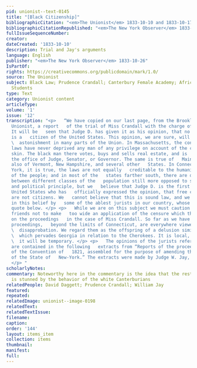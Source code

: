 ```yaml
---
pid: unionist--text-0145
title: "[Black Citizenship]"
bibliographicCitation: "<em>The Unionist</em> 1833-10-10 and 1833-10-17"
bibliographicCitationRepublished: "<em>The New York Observer</em> 1833-10-26"
fullIssueSequenceNumber: 
creator: 
dateCreated: '1833-10-10'
description: Trial and Jay's arguments
language: English
publisher: "<em>The New York Observer</em> 1833-10-26"
IsPartOf: 
rights: https://creativecommons.org/publicdomain/mark/1.0/
source: The Unionist
subject: Black Law; Prudence Crandall; Canterbury Female Academy; African-American
  Students
type: Text
category: Unionist content
articleType: 
volume: '1'
issue: '12'
transcription: "<p>   “We have copied on our last page, from the Brooklyn (Conn.)
  Unionist, a report   of the trial of Miss Crandall with the charge of Judge Daggett.
  It will be   seen that Judge D. has given it as his opinion, that no colored man
  is a   citizen of the United States. This opinion, we are sure, will be viewed with
  \  astonishment in many parts of the Union. In Massachusetts, the constitution   and
  laws have never deprived any man of any privilege on account of the color   of his
  skin. The black man there votes, buys and sells real estate, and is   eligible to
  the office of Judge, Senator, or Governor. The same is true of   Maine, and we believe
  also of Vermont, New Hampshire, and several other   States. In Connecticut and New
  York, it is true, the laws are not equally   creditable to the humanity and republicanism
  of the people; and in most of the   states farther south, there are distinctions
  between different classes of the   population still more opposed to sound moral
  and political principle, but we   believe that Judge D. is the first judge in the
  United States who has   officially expressed the opinion, that free colored men
  are not citizens. We   cannot believe that this is sound law, and we are supported
  in this belief by   some of the ablest jurists in our country, whose opinions we
  quote below. </p> <p>   While we are on this subject we must caution our foreign
  friends not to make   too wide an application of the censure which they may found
  on the proceedings   in the case of Miss Crandall. So far as we have noticed, those
  proceedings,   beyond the limits of Connecticut, are everywhere viewed with marked
  \  disapprobation. We regard them as the offspring of a delusion similar to that
  \  which pervades Georgia in relation to the Cherokees. It is local, and we trust
  \  it will be temporary. </p> <p>   The opinions of the jurists referred to above,
  are contained in the following   extracts from “Reports of the proceedings and debates
  of the Convention of   1821, assembled for the purpose of amending the Constitution
  of the State of   New-York.” The extracts were made by Judge W. Jay, of Bedford.”
  </p> "
scholarlyNotes: 
commentary: Noteworthy here in the commentary is the idea that the rest of the nation
  is stunned by the behavior of the white Canterburians
relatedPeople: David Daggett; Prudence Crandall; William Jay
featured: 
repeated: 
relatedImage: unionist--image-0198
relatedText: 
relatedTextIssue: 
filename: 
caption: 
order: '144'
layout: items_item
collection: items
thumbnail: 
manifest: 
full: 
---
```

